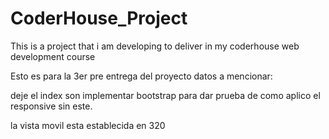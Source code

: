 # CoderHouse_Project
This is a project that i am developing to deliver in my coderhouse web development course

Esto es para la 3er pre entrega del proyecto
datos a mencionar:

deje el index son implementar bootstrap para dar prueba de como aplico el responsive sin este.

la vista movil esta establecida en 320
